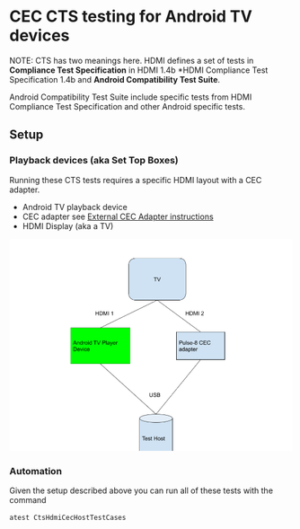 # CEC CTS testing for Android TV devices

NOTE: CTS has two meanings here. HDMI defines a set of tests in **Compliance
Test Specification** in HDMI 1.4b *HDMI Compliance Test Specification 1.4b and
**Android Compatibility Test Suite**.

Android Compatibility Test Suite include specific tests from HDMI Compliance
Test Specification and other Android specific tests.

## Setup

### Playback devices (aka Set Top Boxes)

Running these CTS tests requires a specific HDMI layout with a CEC adapter.

*   Android TV playback device
*   CEC adapter see [External CEC Adapter instructions](cec_adapter.md)
*   HDMI Display (aka a TV)

![drawing](setup.png)

### Automation

Given the setup described above you can run all of these tests with the command

```
atest CtsHdmiCecHostTestCases
```
